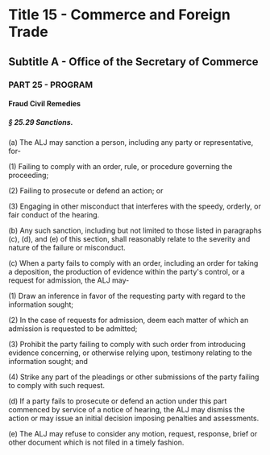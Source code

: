 
# Title 15 - Commerce and Foreign Trade
## Subtitle A - Office of the Secretary of Commerce
### PART 25 - PROGRAM
#### Fraud Civil Remedies
##### § 25.29 Sanctions.

(a) The ALJ may sanction a person, including any party or representative, for-

(1) Failing to comply with an order, rule, or procedure governing the proceeding;

(2) Failing to prosecute or defend an action; or

(3) Engaging in other misconduct that interferes with the speedy, orderly, or fair conduct of the hearing.

(b) Any such sanction, including but not limited to those listed in paragraphs (c), (d), and (e) of this section, shall reasonably relate to the severity and nature of the failure or misconduct.

(c) When a party fails to comply with an order, including an order for taking a deposition, the production of evidence within the party's control, or a request for admission, the ALJ may-

(1) Draw an inference in favor of the requesting party with regard to the information sought;

(2) In the case of requests for admission, deem each matter of which an admission is requested to be admitted;

(3) Prohibit the party failing to comply with such order from introducing evidence concerning, or otherwise relying upon, testimony relating to the information sought; and

(4) Strike any part of the pleadings or other submissions of the party failing to comply with such request.

(d) If a party fails to prosecute or defend an action under this part commenced by service of a notice of hearing, the ALJ may dismiss the action or may issue an initial decision imposing penalties and assessments.

(e) The ALJ may refuse to consider any motion, request, response, brief or other document which is not filed in a timely fashion.
